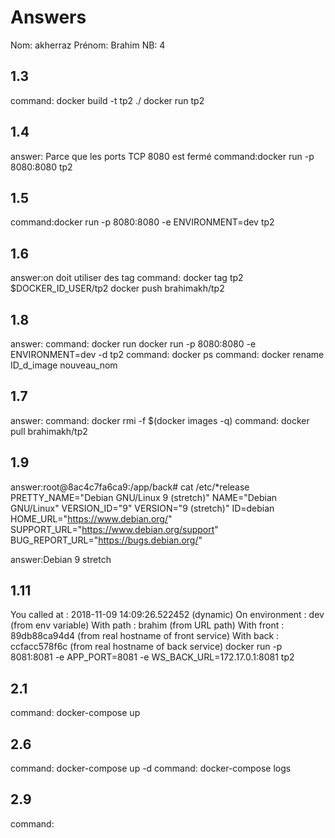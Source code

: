 # Answers

Nom: akherraz 
Prénom: Brahim
NB: 4

## 1.3
command: docker build -t tp2 ./
docker run tp2 

## 1.4
answer: Parce que les ports TCP 8080 est fermé 
command:docker run -p 8080:8080 tp2  

## 1.5
command:docker run -p 8080:8080 -e ENVIRONMENT=dev tp2 

## 1.6
answer:on doit utiliser des tag
command: docker tag tp2 $DOCKER_ID_USER/tp2
docker push brahimakh/tp2

## 1.8
answer: 
command: docker run docker run -p 8080:8080 -e ENVIRONMENT=dev -d tp2
command: docker ps
command: docker rename ID_d_image nouveau_nom 

## 1.7
answer:
command: docker rmi -f $(docker images -q)
command: docker pull brahimakh/tp2

## 1.9
answer:root@8ac4c7fa6ca9:/app/back# cat /etc/*release
PRETTY_NAME="Debian GNU/Linux 9 (stretch)"
NAME="Debian GNU/Linux"
VERSION_ID="9"
VERSION="9 (stretch)"
ID=debian
HOME_URL="https://www.debian.org/"
SUPPORT_URL="https://www.debian.org/support"
BUG_REPORT_URL="https://bugs.debian.org/"

answer:Debian 9 stretch

## 1.11
You called at : 2018-11-09 14:09:26.522452 (dynamic)
        On environment : dev (from env variable)
        With path : brahim   (from URL path)
        With front : 89db88ca94d4 (from real hostname of front service)
        With back  : ccfacc578f6c (from real hostname of back service)
docker run -p 8081:8081 -e APP_PORT=8081 -e WS_BACK_URL=172.17.0.1:8081 tp2


## 2.1
command: docker-compose up
 

## 2.6
command: docker-compose up -d
command: docker-compose logs

## 2.9
command:

